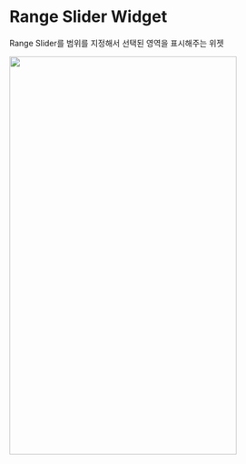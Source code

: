 # Range Slider Widget

Range Slider를 범위를 지정해서 선택된 영역을 표시해주는 위젯

<img src="https://user-images.githubusercontent.com/78334483/107338490-f20b5b00-6afe-11eb-80d9-08cf1d459ee4.gif"  width="400" height="700">
